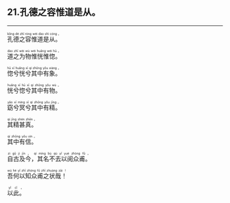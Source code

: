 ## 21.孔德之容惟道是从。
---


<ruby><rb> 孔德之容惟道是从。 </rb> <rt>kǒng  dé  zhī  róng  wéi  dào  shì  cóng 。</rt></ruby>

<ruby><rb> 道之为物惟恍惟惚。 </rb> <rt>dào  zhī  wèi  wù  wéi  huǎng  wéi  hū 。</rt></ruby>

<ruby><rb> 惚兮恍兮其中有象。 </rb> <rt>hū  xī  huǎng  xī  qí  zhōng  yǒu  xiàng 。</rt></ruby>

<ruby><rb> 恍兮惚兮其中有物。 </rb> <rt>huǎng  xī  hū  xī  qí  zhōng  yǒu  wù 。</rt></ruby>

<ruby><rb> 窈兮冥兮其中有精。 </rb> <rt>yǎo  xī  míng  xī  qí  zhōng  yǒu  jīng 。</rt></ruby>

<ruby><rb> 其精甚真。 </rb> <rt>qí  jīng  shén  zhēn 。</rt></ruby>

<ruby><rb> 其中有信。 </rb> <rt>qí  zhōng  yǒu  xìn 。</rt></ruby>

<ruby><rb> 自古及今，其名不去以阅众甫。 </rb> <rt>zì  gǔ  jí  jīn ， qí  míng  bù  qù  yǐ  yuè  zhòng  fǔ 。</rt></ruby>

<ruby><rb> 吾何以知众甫之状哉！ </rb> <rt>wú  hé  yǐ  zhī  zhòng  fǔ  zhī  zhuàng  zāi ！</rt></ruby>

<ruby><rb> 以此。 </rb> <rt>yǐ  cǐ 。</rt></ruby>

